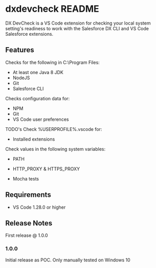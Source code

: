 # dxdevcheck README

DX DevCheck is a VS Code extension for checking your local system setting's readiness to work with the Salesforce DX CLI and VS Code Salesforce extensions.

## Features

Checks for the following in C:\Program Files:

* At least one Java 8 JDK 
* NodeJS
* Git
* Salesforce CLI

Checks configuration data for:
* NPM
* Git
* VS Code user preferences

TODO's
Check %USERPROFILE%\.vscode for:
* Installed extensions

Check values in the following system variables:
* PATH
* HTTP_PROXY & HTTPS_PROXY

* Mocha tests

## Requirements

* VS Code 1.28.0 or higher

## Release Notes

First release @ 1.0.0

### 1.0.0

Initial release as POC. Only manually tested on Windows 10